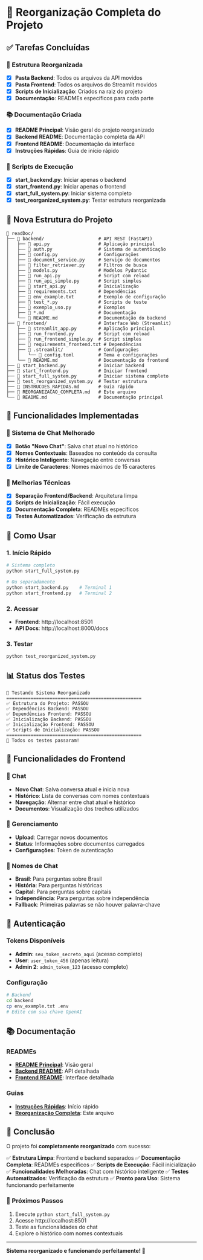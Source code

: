 # 🎉 Reorganização Completa do Projeto

## ✅ Tarefas Concluídas

### 📁 Estrutura Reorganizada
- [x] **Pasta Backend**: Todos os arquivos da API movidos
- [x] **Pasta Frontend**: Todos os arquivos do Streamlit movidos
- [x] **Scripts de Inicialização**: Criados na raiz do projeto
- [x] **Documentação**: READMEs específicos para cada parte

### 📚 Documentação Criada
- [x] **README Principal**: Visão geral do projeto reorganizado
- [x] **Backend README**: Documentação completa da API
- [x] **Frontend README**: Documentação da interface
- [x] **Instruções Rápidas**: Guia de início rápido

### 🚀 Scripts de Execução
- [x] **start_backend.py**: Iniciar apenas o backend
- [x] **start_frontend.py**: Iniciar apenas o frontend
- [x] **start_full_system.py**: Iniciar sistema completo
- [x] **test_reorganized_system.py**: Testar estrutura reorganizada

## 📁 Nova Estrutura do Projeto

```
📁 readDoc/
├── 📁 backend/                    # API REST (FastAPI)
│   ├── 📄 api.py                  # Aplicação principal
│   ├── 📄 auth.py                 # Sistema de autenticação
│   ├── 📄 config.py               # Configurações
│   ├── 📄 document_service.py     # Serviço de documentos
│   ├── 📄 filter_retriever.py     # Filtros de busca
│   ├── 📄 models.py               # Modelos Pydantic
│   ├── 📄 run_api.py              # Script com reload
│   ├── 📄 run_api_simple.py       # Script simples
│   ├── 📄 start_api.py            # Inicialização
│   ├── 📄 requirements.txt        # Dependências
│   ├── 📄 env_example.txt         # Exemplo de configuração
│   ├── 📄 test_*.py               # Scripts de teste
│   ├── 📄 exemplo_uso.py          # Exemplos
│   ├── 📄 *.md                    # Documentação
│   └── 📄 README.md               # Documentação do backend
├── 📁 frontend/                   # Interface Web (Streamlit)
│   ├── 📄 streamlit_app.py        # Aplicação principal
│   ├── 📄 run_frontend.py         # Script com reload
│   ├── 📄 run_frontend_simple.py  # Script simples
│   ├── 📄 requirements_frontend.txt # Dependências
│   ├── 📁 .streamlit/             # Configurações
│   │   └── 📄 config.toml         # Tema e configurações
│   └── 📄 README.md               # Documentação do frontend
├── 📄 start_backend.py            # Iniciar backend
├── 📄 start_frontend.py           # Iniciar frontend
├── 📄 start_full_system.py        # Iniciar sistema completo
├── 📄 test_reorganized_system.py  # Testar estrutura
├── 📄 INSTRUCOES_RAPIDAS.md       # Guia rápido
├── 📄 REORGANIZACAO_COMPLETA.md   # Este arquivo
└── 📄 README.md                   # Documentação principal
```

## 🎯 Funcionalidades Implementadas

### 💬 Sistema de Chat Melhorado
- [x] **Botão "Novo Chat"**: Salva chat atual no histórico
- [x] **Nomes Contextuais**: Baseados no conteúdo da consulta
- [x] **Histórico Inteligente**: Navegação entre conversas
- [x] **Limite de Caracteres**: Nomes máximos de 15 caracteres

### 🔧 Melhorias Técnicas
- [x] **Separação Frontend/Backend**: Arquitetura limpa
- [x] **Scripts de Inicialização**: Fácil execução
- [x] **Documentação Completa**: READMEs específicos
- [x] **Testes Automatizados**: Verificação da estrutura

## 🚀 Como Usar

### 1. Início Rápido
```bash
# Sistema completo
python start_full_system.py

# Ou separadamente
python start_backend.py    # Terminal 1
python start_frontend.py   # Terminal 2
```

### 2. Acessar
- **Frontend**: http://localhost:8501
- **API Docs**: http://localhost:8000/docs

### 3. Testar
```bash
python test_reorganized_system.py
```

## 📊 Status dos Testes

```
🧪 Testando Sistema Reorganizado
==================================================
✅ Estrutura do Projeto: PASSOU
✅ Dependências Backend: PASSOU
✅ Dependências Frontend: PASSOU
✅ Inicialização Backend: PASSOU
✅ Inicialização Frontend: PASSOU
✅ Scripts de Inicialização: PASSOU
==================================================
🎉 Todos os testes passaram!
```

## 🎨 Funcionalidades do Frontend

### 💬 Chat
- **Novo Chat**: Salva conversa atual e inicia nova
- **Histórico**: Lista de conversas com nomes contextuais
- **Navegação**: Alternar entre chat atual e histórico
- **Documentos**: Visualização dos trechos utilizados

### 📁 Gerenciamento
- **Upload**: Carregar novos documentos
- **Status**: Informações sobre documentos carregados
- **Configurações**: Token de autenticação

### 🎯 Nomes de Chat
- **Brasil**: Para perguntas sobre Brasil
- **História**: Para perguntas históricas
- **Capital**: Para perguntas sobre capitais
- **Independência**: Para perguntas sobre independência
- **Fallback**: Primeiras palavras se não houver palavra-chave

## 🔐 Autenticação

### Tokens Disponíveis
- **Admin**: `seu_token_secreto_aqui` (acesso completo)
- **User**: `user_token_456` (apenas leitura)
- **Admin 2**: `admin_token_123` (acesso completo)

### Configuração
```bash
# Backend
cd backend
cp env_example.txt .env
# Edite com sua chave OpenAI
```

## 📚 Documentação

### READMEs
- **[README Principal](README.md)**: Visão geral
- **[Backend README](backend/README.md)**: API detalhada
- **[Frontend README](frontend/README.md)**: Interface detalhada

### Guias
- **[Instruções Rápidas](INSTRUCOES_RAPIDAS.md)**: Início rápido
- **[Reorganização Completa](REORGANIZACAO_COMPLETA.md)**: Este arquivo

## 🎉 Conclusão

O projeto foi **completamente reorganizado** com sucesso:

✅ **Estrutura Limpa**: Frontend e backend separados
✅ **Documentação Completa**: READMEs específicos
✅ **Scripts de Execução**: Fácil inicialização
✅ **Funcionalidades Melhoradas**: Chat com histórico inteligente
✅ **Testes Automatizados**: Verificação da estrutura
✅ **Pronto para Uso**: Sistema funcionando perfeitamente

### 🚀 Próximos Passos
1. Execute `python start_full_system.py`
2. Acesse http://localhost:8501
3. Teste as funcionalidades do chat
4. Explore o histórico com nomes contextuais

---

**Sistema reorganizado e funcionando perfeitamente! 🎉**
